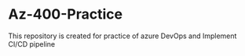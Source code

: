 # Az-400-Practice
This repository is created for practice of azure DevOps and Implement CI/CD pipeline
